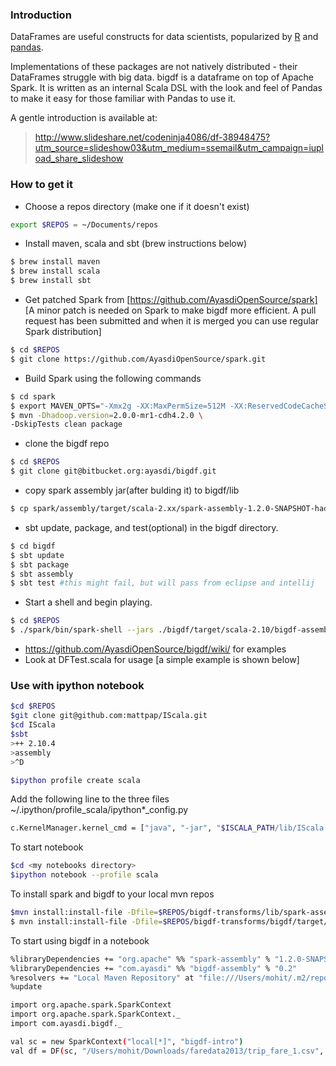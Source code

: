 ### Introduction
DataFrames are useful constructs for data scientists, popularized by [R] and [pandas].

[pandas]:http://pandas.pydata.org/pandas-docs/stable/generated/pandas.DataFrame.html
[R]:http://www.r-tutor.com/r-introduction/data-frame
[https://github.com/AyasdiOpenSource/spark]:https://github.com/AyasdiOpenSource/spark
Implementations of these packages are not natively distributed - their DataFrames struggle with big data. bigdf is a dataframe on top of Apache Spark. It is written as an internal Scala DSL with the look and feel of Pandas to make it easy for those familiar with Pandas to use it.

A gentle introduction is available at:
> http://www.slideshare.net/codeninja4086/df-38948475?utm_source=slideshow03&utm_medium=ssemail&utm_campaign=iupload_share_slideshow


### How to get it
- Choose a repos directory (make one if it doesn't exist)
```sh
export $REPOS = ~/Documents/repos
```
- Install maven, scala and sbt (brew instructions below)
```sh
$ brew install maven
$ brew install scala
$ brew install sbt
```
- Get patched Spark from [https://github.com/AyasdiOpenSource/spark] [A minor patch is needed on Spark to make bigdf more efficient. A pull request has been submitted and when it is merged you can use regular Spark distribution] 
```sh
$ cd $REPOS
$ git clone https://github.com/AyasdiOpenSource/spark.git
```
- Build Spark using the following commands
```sh
$ cd spark
$ export MAVEN_OPTS="-Xmx2g -XX:MaxPermSize=512M -XX:ReservedCodeCacheSize=512m"
$ mvn -Dhadoop.version=2.0.0-mr1-cdh4.2.0 \
-DskipTests clean package
```
- clone the bigdf repo
```sh
$ cd $REPOS
$ git clone git@bitbucket.org:ayasdi/bigdf.git
```
- copy spark assembly jar(after bulding it) to bigdf/lib
```sh
$ cp spark/assembly/target/scala-2.xx/spark-assembly-1.2.0-SNAPSHOT-hadoop2.0.0-mr1-cdh4.2.0.jar bigdf/lib
```
- sbt update, package, and test(optional) in the bigdf directory.
```sh
$ cd bigdf
$ sbt update
$ sbt package
$ sbt assembly
$ sbt test #this might fail, but will pass from eclipse and intellij

```
- Start a shell and begin playing.
```sh
$ cd $REPOS
$ ./spark/bin/spark-shell --jars ./bigdf/target/scala-2.10/bigdf-assembly-*.jar
```
- https://github.com/AyasdiOpenSource/bigdf/wiki/ for examples
- Look at DFTest.scala for usage [a simple example is shown below]

### Use with ipython notebook
```sh
$cd $REPOS
$git clone git@github.com:mattpap/IScala.git
$cd IScala
$sbt
>++ 2.10.4
>assembly
>^D
```

```sh
$ipython profile create scala
```
Add the following line to the three files ~/.ipython/profile_scala/ipython*_config.py

```sh
c.KernelManager.kernel_cmd = ["java", "-jar", "$ISCALA_PATH/lib/IScala.jar", "--connection-file", "{connection_file}", "--parent"]"
```

To start notebook
```sh
$cd <my notebooks directory>
$ipython notebook --profile scala
```

To install spark and bigdf to your local mvn repos
```sh
$mvn install:install-file -Dfile=$REPOS/bigdf-transforms/lib/spark-assembly-1.2.0-SNAPSHOT-hadoop1.0.4.jar -DgroupId=org.apache -DartifactId=spark-assembly_2.10 -Dversion=1.2.0-SNAPSHOT-hadoop1.0.4 -Dpackaging=jar
$ mvn install:install-file -Dfile=$REPOS/bigdf-transforms/bigdf/target/scala-2.10/bigdf-assembly-0.2.jar -DgroupId=com.ayasdi -DartifactId=bigdf-assembly_2.10 -Dversion=0.2 -Dpackaging=jar
```

To start using bigdf in a notebook
```sh
%libraryDependencies += "org.apache" %% "spark-assembly" % "1.2.0-SNAPSHOT-hadoop1.0.4"
%libraryDependencies += "com.ayasdi" %% "bigdf-assembly" % "0.2"
%resolvers += "Local Maven Repository" at "file:///Users/mohit/.m2/repository"
%update
```

```sh
import org.apache.spark.SparkContext
import org.apache.spark.SparkContext._
import com.ayasdi.bigdf._

val sc = new SparkContext("local[*]", "bigdf-intro")
val df = DF(sc, "/Users/mohit/Downloads/faredata2013/trip_fare_1.csv", ',', true)
```
